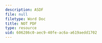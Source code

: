 ```yaml
---
description: ASDF
file: null
filetype: Word Doc
title: NOT PDF
type: resource
uid: 606286c0-aec9-40fe-ac6a-a619aedd1702
---
```

